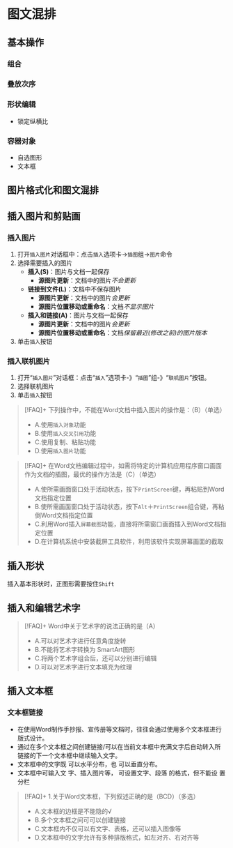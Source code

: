 
# 图文混排

## 基本操作

### 组合

### 叠放次序

### 形状编辑

- 锁定纵横比
### 容器对象
- 自选图形
- 文本框

## 图片格式化和图文混排


## 插入图片和剪贴画
### 插入图片

1. 打开`插入图片`对话框中：点击`插入`选项卡->`插图`组->`图片`命令
2. 选择需要插入的图片
	- **插入(S)**：图片与文档一起保存
		- **源图片更新**：文档中的图片*不会更新*
	- **链接到文件(L)**：文档中不保存图片
		- **源图片更新**：文档中的图片*会更新*
		- **源图片位置移动或重命名**：文档*不显示图片*
	- **插入和链接(A)**：图片与文档一起保存
		- **源图片更新**：文档中的图片*会更新*
		- **源图片位置移动或重命名**：文档*保留最近(修改之前)的图片版本*
3. 单击`插入`按钮

### 插入联机图片

1. 打开“`插入图片`”对话框：点击“`插入`”选项卡-》“`插图`”组-》“`联机图片`”按钮。
2. 选择联机图片
3. 单击`插入`按钮


>[!FAQ]+ 下列操作中，不能在Word文档中插入图片的操作是：（B）（单选）
> - A.使用`插入对象`功能
> - B.使用`插入交叉引用`功能
> - C.使用复制、粘贴功能
> - D.使用`插入图片`功能

>[!FAQ]+ 在Word文档编辑过程中，如需将特定的计算机应用程序窗口画面作为文档的插图，最优的操作方法是（C）（单选） 
> - A.使所需画面窗口处于活动状态，按下`PrintScreen`键，再粘贴到Word文档指定位置
> - B.使所需画面窗口处于活动状态，按下`Alt`＋`PrintScreen`组合键，再粘倒Word文档指定位置
> - C.利用Word插入`屏幕截图`功能，直接将所需窗口画面插入到Word文档指定位置
> - D.在计算机系统中安装截屏工具软件，利用该软件实现屏幕画面的截取

## 插入形状

插入基本形状时，正图形需要按住`Shift`

## 插入和编辑艺术字

>[!FAQ]+ Word中关于艺术字的说法正确的是（A） 
>- A.可以对艺术字进行任意角度旋转
>- B.不能将艺术字转换为 SmartArt图形
>- C.将两个艺术字组合后，还可以分别进行编辑 
>- D.可以对艺术字进行文本填充为纹理

## 插入文本框

### 文本框链接

- 在使用Word制作手抄报、宣传册等文档时，往往会通过使用多个文本框进行版式设计。
- 通过在多个文本框之间创建链接/可以在当前文本框中充满文字后自动转入所链接的下一个文本框中继续输入文字。
- 文本框中的文字既 可以水平分布，也 可以垂直分布。 
- 文本框中可输入文 字、插入图片等， 可设置文字、段落 的格式，但不能设 置分栏


> [!FAQ]+ 1.关于Word文本框，下列叙述正确的是（BCD）（多选） 
> - A.文本框的边框是不能隐的√ 
> - B.多个文本框之间可可以创建链接 
> - C.文本框内不仅可以有文字、表格，还可以插入图像等 
> - D.文本框中的文字允许有多种排版格式，如左对齐、右对齐等

